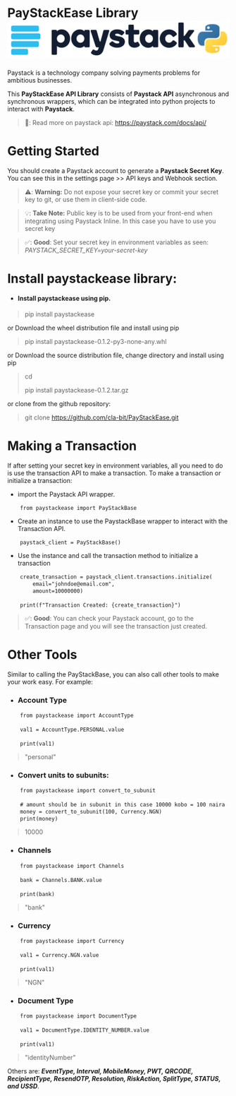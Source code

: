 # PayStackEase Library  ![paystackease](./api_docs/images/paystackease.png)

Paystack is a technology company solving payments problems for ambitious businesses. 

This **PayStackEase API Library** consists of **Paystack API** asynchronous and synchronous wrappers, which can be integrated into python projects to interact with **Paystack**.

> 📝: Read more on paystack api: https://paystack.com/docs/api/


Getting Started
================================================================

You should create a Paystack account to generate a **Paystack Secret Key**. You can see this in the settings page >> API keys and Webhook section.

> ⚠️: **Warning:** Do not expose your secret key or commit your secret key to git, or use them in client-side code.

> 💡: **Take Note:**  Public key is to be used from your front-end when integrating using Paystack Inline. In this case you have to use you secret key

> ✅: **Good**: Set your secret key in environment variables as seen: *PAYSTACK_SECRET_KEY=your-secret-key*

# Install paystackease library:
* #### Install paystackease using pip.
> pip install paystackease

or Download the wheel distribution file and install using pip
>  pip install paystackease-0.1.2-py3-none-any.whl 

or Download the source distribution file, change directory and install using pip
> cd 
> 
> pip install paystackease-0.1.2.tar.gz 

or clone from the github repository:
> git clone https://github.com/cla-bit/PayStackEase.git

# Making a Transaction

If after setting your secret key in environment variables, all you need to do is use the transaction API to make a transaction. 
To make a transaction or initialize a transaction:

* import the Paystack API wrapper.

```apacheconf
    from paystackease import PayStackBase
```

* Create an instance to use the PaystackBase wrapper to interact with the Transaction API.

```apacheconf
    paystack_client = PayStackBase()
```

* Use the instance and call the transaction method to initialize a transaction

```apacheconf
    create_transaction = paystack_client.transactions.initialize(
        email="johndoe@email.com",
        amount=10000000)
    
    print(f"Transaction Created: {create_transaction}")
```

> ✅: **Good**: You can check your Paystack account, go to the Transaction page and you will see the transaction just created.


# Other Tools
Similar to calling the PayStackBase, you can also call other tools to make your work easy. For example:

* ### Account Type
```apacheconf
    from paystackease import AccountType
    
    val1 = AccountType.PERSONAL.value
    
    print(val1)
```
> "personal"

* ### Convert units to subunits:
```apacheconf
    from paystackease import convert_to_subunit
    
    # amount should be in subunit in this case 10000 kobo = 100 naira
    money = convert_to_subunit(100, Currency.NGN)
    print(money)
```
> 10000

* ### Channels
```apacheconf
    from paystackease import Channels
    
    bank = Channels.BANK.value
    
    print(bank)
```
> "bank"

* ### Currency
```apacheconf
    from paystackease import Currency
    
    val1 = Currency.NGN.value
    
    print(val1)
```
> "NGN"

* ### Document Type
```apacheconf
    from paystackease import DocumentType
    
    val1 = DocumentType.IDENTITY_NUMBER.value
    
    print(val1)
```
> "identityNumber"

Others are: ***EventType, Interval, MobileMoney, PWT, QRCODE, RecipientType, ResendOTP, Resolution, RiskAction, SplitType, STATUS, and USSD***.
